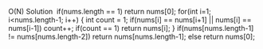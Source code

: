 O(N) Solution
​
if(nums.length == 1)
return nums[0];
for(int i=1; i<nums.length-1; i++)
{
int count = 1;
if(nums[i] == nums[i+1] || nums[i] == nums[i-1])
count++;
if(count == 1)
return nums[i];
}
if(nums[nums.length-1] != nums[nums.length-2])
return nums[nums.length-1];
else
return nums[0];